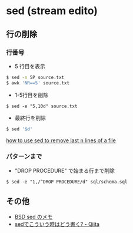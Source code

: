 # sed (stream edito)

## 行の削除

### 行番号

- 5 行目を表示

~~~bash
$ sed -n 5P source.txt
$ awk 'NR==5' source.txt
~~~

- 1-5行目を削除

```
$ sed -e "5,10d" source.txt
```

- 最終行を削除

~~~bash
$ sed '$d'
~~~

[how to use sed to remove last n lines of a file](http://stackoverflow.com/questions/13380607/how-to-use-sed-to-remove-last-n-lines-of-a-file)

###  パターンまで

- "DROP PROCEDURE" で始まる行まで削除

```
$ sed -e "1,/^DROP PROCEDURE/d" sql/schema.sql
```

## その他

- [BSD sed のメモ](http://qiita.com/mattintosh4/items/4e4d44016be15333af11)
- [sedでこういう時はどう書く? - Qiita](https://qiita.com/hirohiro77/items/7fe2f68781c41777e507)

